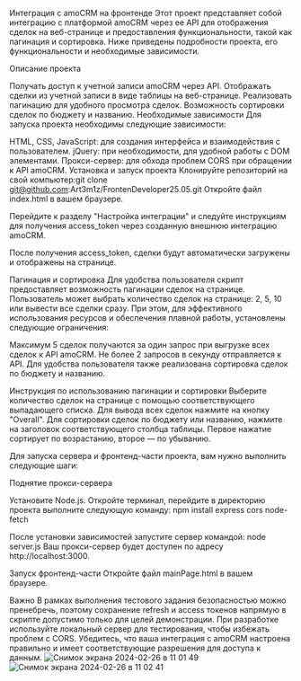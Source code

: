 Интеграция с amoCRM на фронтенде
Этот проект представляет собой интеграцию с платформой amoCRM через ее API для отображения сделок на веб-странице и предоставления функциональности, такой как пагинация и сортировка. Ниже приведены подробности проекта, его функциональности и необходимые зависимости.

Описание проекта

Получать доступ к учетной записи amoCRM через API.
Отображать сделки из учетной записи в виде таблицы на веб-странице.
Реализовать пагинацию для удобного просмотра сделок.
Возможность сортировки сделок по бюджету и названию.
Необходимые зависимости
Для запуска проекта необходимы следующие зависимости:

HTML, CSS, JavaScript: для создания интерфейса и взаимодействия с пользователем.
jQuery: при необходимости, для удобной работы с DOM элементами.
Прокси-сервер: для обхода проблем CORS при обращении к API amoCRM.
Установка и запуск проекта
Клонируйте репозиторий на свой компьютер:git clone git@github.com:Art3m1z/FrontenDeveloper25.05.git
Откройте файл index.html в вашем браузере.

Перейдите к разделу "Настройка интеграции" и следуйте инструкциям для получения access_token через созданную внешнюю интеграцию amoCRM.

После получения access_token, сделки будут автоматически загружены и отображены на странице.

Пагинация и сортировка
Для удобства пользователя скрипт предоставляет возможность пагинации сделок на странице. Пользователь может выбрать количество сделок на странице: 2, 5, 10 или вывести все сделки сразу. При этом, для эффективного использования ресурсов и обеспечения плавной работы, установлены следующие ограничения:

Максимум 5 сделок получаются за один запрос при выгрузке всех сделок к API amoCRM.
Не более 2 запросов в секунду отправляется к API.
Для удобства пользователя также реализована сортировка сделок по бюджету и названию.

Инструкция по использованию пагинации и сортировки
Выберите количество сделок на странице с помощью соответствующего выпадающего списка.
Для вывода всех сделок нажмите на кнопку "Overall".
Для сортировки сделок по бюджету или названию, нажмите на заголовок соответствующего столбца таблицы. Первое нажатие сортирует по возрастанию, второе — по убыванию.

Для запуска сервера и фронтенд-части проекта, вам нужно выполнить следующие шаги:

Поднятие прокси-сервера

Установите Node.js.
Откройте терминал, перейдите в директорию проекта выполните следующую команду:
npm install express cors node-fetch

После установки зависимостей запустите сервер командой:
node server.js
Ваш прокси-сервер будет доступен по адресу http://localhost:3000.

Запуск фронтенд-части
Откройте файл mainPage.html в вашем браузере.

Важно
В рамках выполнения тестового задания безопасностью можно пренебречь, поэтому сохранение refresh и access токенов напрямую в скрипте допустимо только для целей демонстрации.
При разработке используйте локальный сервер для тестирования, чтобы избежать проблем с CORS.
Убедитесь, что ваша интеграция с amoCRM настроена правильно и имеет соответствующие разрешения для доступа к данным.
![Снимок экрана 2024-02-26 в 11 01 49](https://github.com/Art3m1z/FrontenDeveloper25.05/assets/92216309/49e97ec9-a274-4930-9d85-2226c6da6333)
![Снимок экрана 2024-02-26 в 11 02 41](https://github.com/Art3m1z/FrontenDeveloper25.05/assets/92216309/e7d3bcbf-85af-4e13-b8f3-18629b4b58cf)

